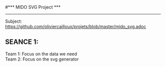 #*** MIDO SVG Project ***
***********************

Subject: https://github.com/oliviercailloux/projets/blob/master/mido_svg.adoc  

## **SEANCE 1:**  
Team 1: Focus on the data we need     
Team 2: Focus on the svg generator  
